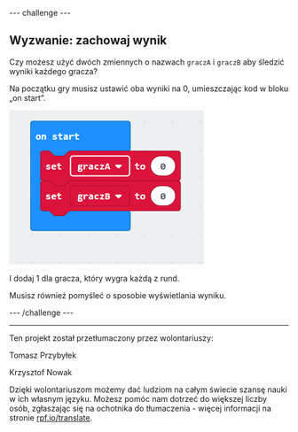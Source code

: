 --- challenge ---

## Wyzwanie: zachowaj wynik

Czy możesz użyć dwóch zmiennych o nazwach `graczA` i `graczB` aby śledzić wyniki każdego gracza?

Na początku gry musisz ustawić oba wyniki na 0, umieszczając kod w bloku „on start”.

![zrzut ekranu](images/reaction-on-start.png)

I dodaj 1 dla gracza, który wygra każdą z rund.

Musisz również pomyśleć o sposobie wyświetlania wyniku.

--- /challenge ---


***
Ten projekt został przetłumaczony przez wolontariuszy:

Tomasz Przybyłek

Krzysztof Nowak

Dzięki wolontariuszom możemy dać ludziom na całym świecie szansę nauki w ich własnym języku. Możesz pomóc nam dotrzeć do większej liczby osób, zgłaszając się na ochotnika do tłumaczenia - więcej informacji na stronie [rpf.io/translate](https://rpf.io/translate).